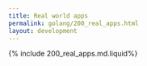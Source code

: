 ```yaml
---
title: Real world apps
permalink: golang/200_real_apps.html
layout: development
---
```


{% include 200_real_apps.md.liquid%}
